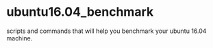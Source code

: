 # ubuntu16.04_benchmark
scripts and commands that will help you benchmark your ubuntu 16.04 machine.
